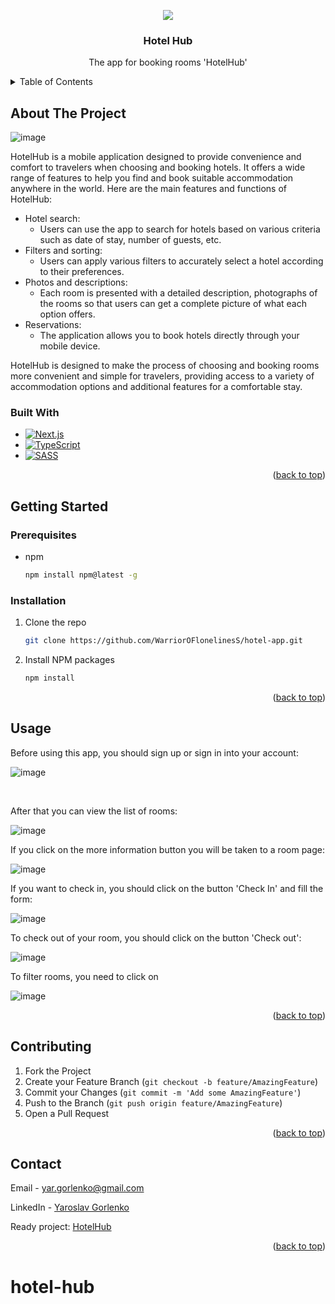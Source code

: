 <a name="readme-top"></a>

<div align='center'>
  <img src='https://github.com/WarriorOFlonelinesS/hotel-app/assets/98014616/fab364bf-89a3-475a-88c7-58985a5538c5'>

</div>
  <h3 align="center">Hotel Hub</h3>
  <p align="center">
    The app for booking rooms 'HotelHub'
    <br />
</div>
<details>
  <summary>Table of Contents</summary>
  <ol>
    <li>
      <a href="#about-the-project">About The Project</a>
      <ul>
        <li><a href="#built-with">Built With</a></li>
      </ul>
    </li>
    <li>
      <a href="#getting-started">Getting Started</a>
      <ul>
        <li><a href="#prerequisites">Prerequisites</a></li>
        <li><a href="#installation">Installation</a></li>
      </ul>
    </li>
    <li><a href="#usage">Usage</a></li>
    <li><a href="#contributing">Contributing</a></li>
    <li><a href="#contact">Contact</a></li>
  </ol>
</details>



<!-- ABOUT THE PROJECT -->
## About The Project
![image](https://github.com/WarriorOFlonelinesS/hotel-app/assets/98014616/ebf9dbad-281a-4806-8307-472b2b44976a)

HotelHub is a mobile application designed to provide convenience and comfort to travelers when choosing and booking hotels. It offers a wide range of features to help you find and book suitable accommodation anywhere in the world. Here are the main features and functions of HotelHub:

+ Hotel search:
  + Users can use the app to search for hotels based on various criteria such as date of stay, number of guests, etc.
+ Filters and sorting:
  + Users can apply various filters to accurately select a hotel according to their preferences.
+ Photos and descriptions:
  + Each room is presented with a detailed description, photographs of the rooms so that users can get a complete picture of what each option offers.
+ Reservations:
  + The application allows you to book hotels directly through your mobile device.

HotelHub is designed to make the process of choosing and booking rooms more convenient and simple for travelers, providing access to a variety of accommodation options and additional features for a comfortable stay.

### Built With

* [![Next.js][Next.js]][Next.js-url]
* [![TypeScript][TypeScript]][TypeScript-url]
* [![SASS][SASS]][SASS-url]
<p align="right">(<a href="#readme-top">back to top</a>)</p>



<!-- GETTING STARTED -->
## Getting Started
### Prerequisites

* npm
  ```sh
  npm install npm@latest -g
  ```

### Installation

1. Clone the repo
   ```sh
   git clone https://github.com/WarriorOFlonelinesS/hotel-app.git
   ```
2. Install NPM packages
   ```sh
   npm install
   ```

<p align="right">(<a href="#readme-top">back to top</a>)</p>

## Usage
<p>
  Before using this app, you should sign up or sign in into your account:
</p>

![image](https://github.com/WarriorOFlonelinesS/hotel-app/assets/98014616/1b8799a4-9776-46ae-a431-91e0d2fba399)

<br>

<p>
  After that you can view the list of rooms:
</p>

![image](https://github.com/WarriorOFlonelinesS/hotel-app/assets/98014616/64d30c77-afcb-4119-8e11-762f0e8038f5)

<p>
  If you click on the more information button you will be taken to a room page:
</p>

![image](https://github.com/WarriorOFlonelinesS/hotel-app/assets/98014616/bc6fc680-3813-4c36-b56d-214270611333)

<p>
  If you want to check in, you should click on the button 'Check In' and fill the form:
</p>

![image](https://github.com/WarriorOFlonelinesS/hotel-app/assets/98014616/401a66b3-d1cd-4b07-b285-0d9bd97077df)

<p>
  To check out of your room, you should click on the button 'Check out':
</p>

![image](https://github.com/WarriorOFlonelinesS/hotel-app/assets/98014616/90839ede-2c18-4bd4-a706-edff642b7b56)

<p>
  To filter rooms, you need to click on
</p>

![image](https://github.com/WarriorOFlonelinesS/hotel-app/assets/98014616/b43f42ec-7c00-4f8e-b51a-2aca79883d36)


<p align="right">(<a href="#readme-top">back to top</a>)</p>

## Contributing

1. Fork the Project
2. Create your Feature Branch (`git checkout -b feature/AmazingFeature`)
3. Commit your Changes (`git commit -m 'Add some AmazingFeature'`)
4. Push to the Branch (`git push origin feature/AmazingFeature`)
5. Open a Pull Request

<p align="right">(<a href="#readme-top">back to top</a>)</p>

## Contact

Email - yar.gorlenko@gmail.com

LinkedIn - [Yaroslav Gorlenko](https://www.linkedin.com/in/yaroslav-gorlenko-a6bb60297/)

Ready project: [HotelHub](https://hotel-app-vvt9.vercel.app/)

<p align="right">(<a href="#readme-top">back to top</a>)</p>

[product-screenshot]: images/screenshot.png
[Next.js]: https://img.shields.io/badge/next.js-20232A?style=for-the-badge&logo=nextdotjs&logoColor=#D81B60
[Next.js-url]: https://nextjs.org/
[TypeScript]: https://img.shields.io/badge/typescript-20232A?style=for-the-badge&logo=typescript
[TypeScript-url]: https://www.typescriptlang.org/
[SASS]: https://img.shields.io/badge/sass-20232A?style=for-the-badge&logo=sass
[SASS-url]: https://sass-lang.com/
# hotel-hub
